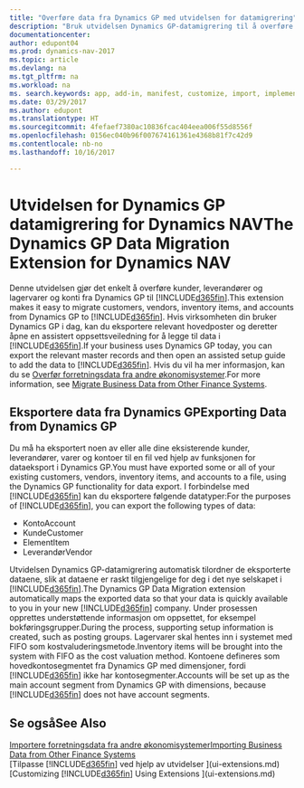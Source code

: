 ```yaml
---
title: "Overføre data fra Dynamics GP med utvidelsen for datamigrering"
description: "Bruk utvidelsen Dynamics GP-datamigrering til å overføre kunder, leverandører, lagervarer og konti fra Dynamics GP til Dynamics NAV."
documentationcenter: 
author: edupont04
ms.prod: dynamics-nav-2017
ms.topic: article
ms.devlang: na
ms.tgt_pltfrm: na
ms.workload: na
ms. search.keywords: app, add-in, manifest, customize, import, implement
ms.date: 03/29/2017
ms.author: edupont
ms.translationtype: HT
ms.sourcegitcommit: 4fefaef7380ac10836fcac404eea006f55d8556f
ms.openlocfilehash: 0156ec040b96f007674161361e4368b81f7c42d9
ms.contentlocale: nb-no
ms.lasthandoff: 10/16/2017

---
```

# <a name="the-dynamics-gp-data-migration-extension-for-dynamics-nav"></a><span data-ttu-id="324c1-103">Utvidelsen for Dynamics GP datamigrering for Dynamics NAV</span><span class="sxs-lookup"><span data-stu-id="324c1-103">The Dynamics GP Data Migration Extension for Dynamics NAV</span></span>
<span data-ttu-id="324c1-104">Denne utvidelsen gjør det enkelt å overføre kunder, leverandører og lagervarer og konti fra Dynamics GP til [!INCLUDE[d365fin](includes/d365fin_md.md)].</span><span class="sxs-lookup"><span data-stu-id="324c1-104">This extension makes it easy to migrate customers, vendors, inventory items, and accounts from Dynamics GP to [!INCLUDE[d365fin](includes/d365fin_md.md)].</span></span> <span data-ttu-id="324c1-105">Hvis virksomheten din bruker Dynamics GP i dag, kan du eksportere relevant hovedposter og deretter åpne en assistert oppsettsveiledning for å legge til data i [!INCLUDE[d365fin](includes/d365fin_md.md)].</span><span class="sxs-lookup"><span data-stu-id="324c1-105">If your business uses Dynamics GP today, you can export the relevant master records and then open an assisted setup guide to add the data to [!INCLUDE[d365fin](includes/d365fin_md.md)].</span></span> <span data-ttu-id="324c1-106">Hvis du vil ha mer informasjon, kan du se [Overfør forretningsdata fra andre økonomisystemer](upload-data.md).</span><span class="sxs-lookup"><span data-stu-id="324c1-106">For more information, see [Migrate Business Data from Other Finance Systems](upload-data.md).</span></span>

## <a name="exporting-data-from-dynamics-gp"></a><span data-ttu-id="324c1-107">Eksportere data fra Dynamics GP</span><span class="sxs-lookup"><span data-stu-id="324c1-107">Exporting Data from Dynamics GP</span></span>
<span data-ttu-id="324c1-108">Du må ha eksportert noen av eller alle dine eksisterende kunder, leverandører, varer og kontoer til en fil ved hjelp av funksjonen for dataeksport i Dynamics GP.</span><span class="sxs-lookup"><span data-stu-id="324c1-108">You must have exported some or all of your existing customers, vendors, inventory items, and accounts to a file, using the Dynamics GP functionality for data export.</span></span> <span data-ttu-id="324c1-109">I forbindelse med [!INCLUDE[d365fin](includes/d365fin_md.md)] kan du eksportere følgende datatyper:</span><span class="sxs-lookup"><span data-stu-id="324c1-109">For the purposes of [!INCLUDE[d365fin](includes/d365fin_md.md)], you can export the following types of data:</span></span>

* <span data-ttu-id="324c1-110">Konto</span><span class="sxs-lookup"><span data-stu-id="324c1-110">Account</span></span>  
* <span data-ttu-id="324c1-111">Kunde</span><span class="sxs-lookup"><span data-stu-id="324c1-111">Customer</span></span>  
* <span data-ttu-id="324c1-112">Element</span><span class="sxs-lookup"><span data-stu-id="324c1-112">Item</span></span>  
* <span data-ttu-id="324c1-113">Leverandør</span><span class="sxs-lookup"><span data-stu-id="324c1-113">Vendor</span></span>  

<span data-ttu-id="324c1-114">Utvidelsen Dynamics GP-datamigrering automatisk tilordner de eksporterte dataene, slik at dataene er raskt tilgjengelige for deg i det nye selskapet i [!INCLUDE[d365fin](includes/d365fin_md.md)].</span><span class="sxs-lookup"><span data-stu-id="324c1-114">The Dynamics GP Data Migration extension automatically maps the exported data so that your data is quickly available to you in your new [!INCLUDE[d365fin](includes/d365fin_md.md)] company.</span></span> <span data-ttu-id="324c1-115">Under prosessen opprettes understøttende informasjon om oppsettet, for eksempel bokføringsgrupper.</span><span class="sxs-lookup"><span data-stu-id="324c1-115">During the process, supporting setup information is created, such as posting groups.</span></span> <span data-ttu-id="324c1-116">Lagervarer skal hentes inn i systemet med FIFO som kostvaluderingsmetode.</span><span class="sxs-lookup"><span data-stu-id="324c1-116">Inventory items will be brought into the system with FIFO as the cost valuation method.</span></span> <span data-ttu-id="324c1-117">Kontoene defineres som hovedkontosegmentet fra Dynamics GP med dimensjoner, fordi [!INCLUDE[d365fin](includes/d365fin_long_md.md)] ikke har kontosegmenter.</span><span class="sxs-lookup"><span data-stu-id="324c1-117">Accounts will be set up as the main account segment from Dynamics GP with dimensions, because [!INCLUDE[d365fin](includes/d365fin_long_md.md)] does not have account segments.</span></span>

## <a name="see-also"></a><span data-ttu-id="324c1-118">Se også</span><span class="sxs-lookup"><span data-stu-id="324c1-118">See Also</span></span>
[<span data-ttu-id="324c1-119">Importere forretningsdata fra andre økonomisystemer</span><span class="sxs-lookup"><span data-stu-id="324c1-119">Importing Business Data from Other Finance Systems</span></span>](upload-data.md)  
<span data-ttu-id="324c1-120">[Tilpasse [!INCLUDE[d365fin](includes/d365fin_md.md)] ved hjelp av utvidelser ](ui-extensions.md)</span><span class="sxs-lookup"><span data-stu-id="324c1-120">[Customizing [!INCLUDE[d365fin](includes/d365fin_md.md)] Using Extensions ](ui-extensions.md)</span></span>  


